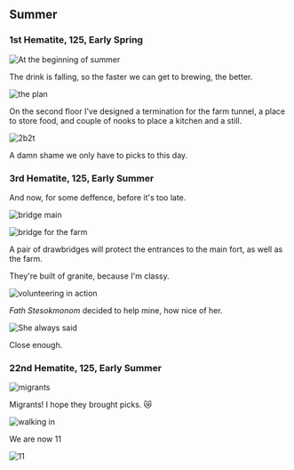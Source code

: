 Summer
------

### 1st Hematite, 125, Early Spring

![At the beginning of summer](http://pixxx.wtf.cat/430B0i1y0c0i/Image%202015-12-22%20at%209.57.17%20AM.png)

The drink is falling, so the faster we can get to brewing, the better.

![the plan](https://s3.amazonaws.com/f.cl.ly/items/0l3o3U2U2I3J0J0Z023A/Image%202015-12-22%20at%2010.02.42%20AM.png)

On the second floor I've designed a termination for the farm tunnel, a place to store food, and couple of nooks to place a kitchen and a still.

![2b2t](http://pixxx.wtf.cat/1l1Y1Z0c160z/Image%202015-12-22%20at%2010.06.57%20AM.png)

A damn shame we only have to picks to this day.

### 3rd Hematite, 125, Early Summer

And now, for some deffence, before it's too late.

![bridge main](http://pixxx.wtf.cat/112p1o2h193r/Image%202015-12-22%20at%2010.12.08%20AM.png)

![bridge for the farm](http://pixxx.wtf.cat/0T1v420l2b3W/Image%202015-12-22%20at%2010.11.59%20AM.png)

A pair of drawbridges will protect the entrances to the main fort, as well as the farm.

They're built of granite, because I'm classy.

![volunteering in action](http://pixxx.wtf.cat/1E372k2J0c1D/Image%202015-12-22%20at%2010.16.44%20AM.png)

*Fath Stesokmonom* decided to help mine, how nice of her.

![She always said](http://pixxx.wtf.cat/0f3I110Z0X1T/Image%202015-12-22%20at%2010.17.51%20AM.png)

Close enough.

### 22nd Hematite, 125, Early Summer

![migrants](http://pixxx.wtf.cat/3i0D3I211S3d/Image%202015-12-22%20at%2010.23.49%20AM.png)

Migrants! I hope they brought picks. :crying_cat_face:

![walking in](http://pixxx.wtf.cat/283m16292D0l/Screen%20Recording%202015-12-22%20at%2010.26.13%20AM.gif)

We are now 11

![11](http://pixxx.wtf.cat/1B2E3Y242921/Image%202015-12-22%20at%2010.29.47%20AM.png)
